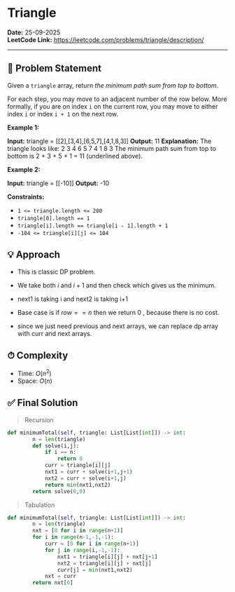 # Triangle

**Date:** 25-09-2025  
**LeetCode Link:**  https://leetcode.com/problems/triangle/description/

---

## 📌 Problem Statement
Given a `triangle` array, return _the minimum path sum from top to bottom_.

For each step, you may move to an adjacent number of the row below. More formally, if you are on index `i` on the current row, you may move to either index `i` or index `i + 1` on the next row.

**Example 1:**

**Input:** triangle = [[2],[3,4],[6,5,7],[4,1,8,3]]
**Output:** 11
**Explanation:** The triangle looks like:
   2
  3 4
 6 5 7
4 1 8 3
The minimum path sum from top to bottom is 2 + 3 + 5 + 1 = 11 (underlined above).

**Example 2:**

**Input:** triangle = [[-10]]
**Output:** -10

**Constraints:**

- `1 <= triangle.length <= 200`
- `triangle[0].length == 1`
- `triangle[i].length == triangle[i - 1].length + 1`
- `-104 <= triangle[i][j] <= 104`

## 💡 Approach
- This is classic DP problem. 
- We take both $i$ and $i+1$ and then check which gives us the minimum. 
- next1 is taking i and next2 is taking i+1
- Base case is if $row == n$  then we return 0 , because there is no cost. 

- since we just need previous and next arrays, we can replace dp array with curr and next arrays.

## ⏱ Complexity
- Time:  $O(n^2)$
- Space: $O(n)$

## ✅ Final Solution

> Recursion 

```python
def minimumTotal(self, triangle: List[List[int]]) -> int:
        n = len(triangle)
        def solve(i,j):
            if i == n:
                return 0
            curr = triangle[i][j]
            nxt1 = curr + solve(i+1,j+1)
            nxt2 = curr + solve(i+1,j)
            return min(nxt1,nxt2)
        return solve(0,0)
```

> Tabulation

```python
def minimumTotal(self, triangle: List[List[int]]) -> int:
        n = len(triangle)
        nxt = [0 for i in range(n+1)]
        for i in range(n-1,-1,-1):
            curr = [0 for i in range(n+1)]
            for j in range(i,-1,-1):
                nxt1 = triangle[i][j] + nxt[j+1]
                nxt2 = triangle[i][j] + nxt[j]
                curr[j] = min(nxt1,nxt2)
            nxt = curr
        return nxt[0]
```

